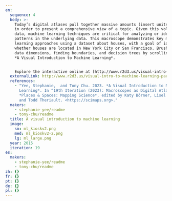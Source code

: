 ```yaml
---
en:
  sequence: 4
  body: >-
    Today’s digital atlases pull together massive amounts (insert units) of data
    in order to present a comprehensive view of a topic. Given this volume of
    data, machine learning techniques are critical for analyzing or identifying
    patterns in the underlying data. This macroscope demonstrates key machine
    learning approaches using a dataset about houses, with a goal of identifying
    whether houses are located in New York City or San Francisco. Brush up on
    data dimensions, finding boundaries, and decision trees by scrolling through
    *A Visual Introduction to Machine Learning*.


    Explore the interactive online at [http://www.r2d3.us/visual-intro-to-machine-learning-part-1](http://www.r2d3.us/visual-intro-to-machine-learning-part-1/).
  externalLink: http://www.r2d3.us/visual-intro-to-machine-learning-part-1
  references:
    - "Yee, Stephanie,  and Tony Chu. 2023. *A Visual Introduction to Machine
      Learning*. In “19th Iteration (2023): Macroscopes as Digital Atlases.”
      *Places & Spaces: Mapping Science*, edited by Katy Börner, Lisel Record,
      and Todd Theriault. <https://scimaps.org>."
  makers:
    - stephanie-yee/readme
    - tony-chu/readme
  title: A visual introduction to machine learning
  image:
    sm: ml_kioskv2.png
    med: ml_kioskv2-2.png
    lg: ml_large.png
  year: 2015
  iteration: 19
es:
  makers:
    - stephanie-yee/readme
    - tony-chu/readme
zh: {}
fr: {}
pt: {}
de: {}
pl: {}
---
```

